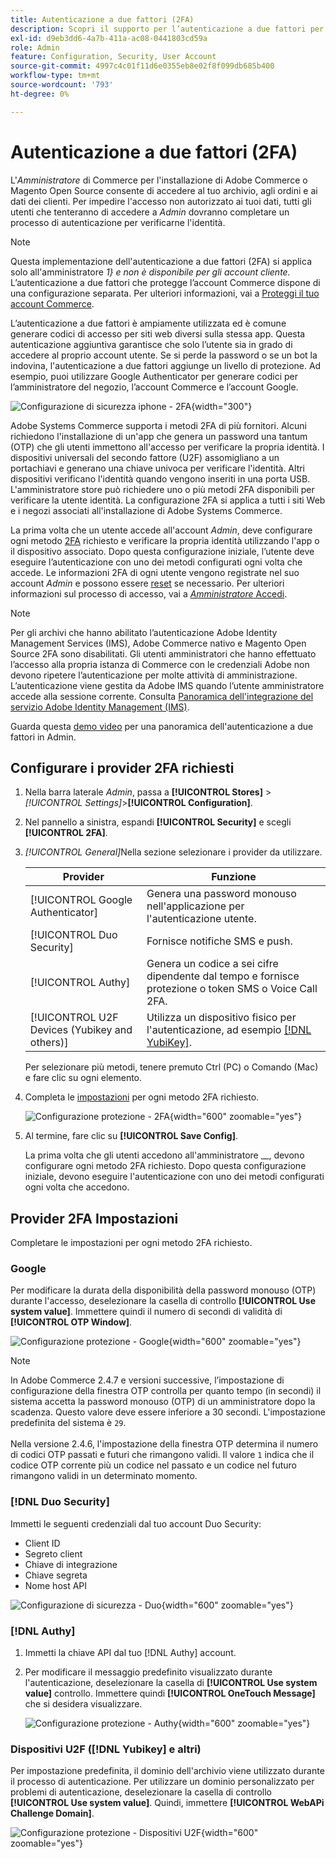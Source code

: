 ```yaml
---
title: Autenticazione a due fattori (2FA)
description: Scopri il supporto per l’autenticazione a due fattori per garantire la sicurezza del sistema e dei dati.
exl-id: d9eb3dd6-4a7b-411a-ac08-0441803cd59a
role: Admin
feature: Configuration, Security, User Account
source-git-commit: 4997c4c01f11d6e0355eb8e02f8f099db685b400
workflow-type: tm+mt
source-wordcount: '793'
ht-degree: 0%

---
```


# Autenticazione a due fattori (2FA)

L&#39;_Amministratore_ di Commerce per l&#39;installazione di Adobe Commerce o Magento Open Source consente di accedere al tuo archivio, agli ordini e ai dati dei clienti. Per impedire l&#39;accesso non autorizzato ai tuoi dati, tutti gli utenti che tenteranno di accedere a _Admin_ dovranno completare un processo di autenticazione per verificarne l&#39;identità.

>[!NOTE]
>
>Questa implementazione dell&#39;autenticazione a due fattori (2FA) si applica solo all&#39;amministratore _1&rbrace; e non è disponibile per gli account cliente._ L’autenticazione a due fattori che protegge l’account Commerce dispone di una configurazione separata. Per ulteriori informazioni, vai a [Proteggi il tuo account Commerce](../getting-started/commerce-account-secure.md).

L’autenticazione a due fattori è ampiamente utilizzata ed è comune generare codici di accesso per siti web diversi sulla stessa app. Questa autenticazione aggiuntiva garantisce che solo l’utente sia in grado di accedere al proprio account utente. Se si perde la password o se un bot la indovina, l&#39;autenticazione a due fattori aggiunge un livello di protezione. Ad esempio, puoi utilizzare Google Authenticator per generare codici per l’amministratore del negozio, l’account Commerce e l’account Google.

![Configurazione di sicurezza iphone - 2FA](./assets/google-authenticator-iphone.png){width="300"}

Adobe Systems Commerce supporta i metodi 2FA di più fornitori. Alcuni richiedono l&#39;installazione di un&#39;app che genera un password una tantum (OTP) che gli utenti immettono all&#39;accesso per verificare la propria identità. I dispositivi universali del secondo fattore (U2F) assomigliano a un portachiavi e generano una chiave univoca per verificare l&#39;identità. Altri dispositivi verificano l&#39;identità quando vengono inseriti in una porta USB. L&#39;amministratore store può richiedere uno o più metodi 2FA disponibili per verificare la utente identità. La configurazione 2FA si applica a tutti i siti Web e i negozi associati all&#39;installazione di Adobe Systems Commerce.

La prima volta che un utente accede all&#39;account _Admin_, deve configurare ogni metodo [2FA](../configuration-reference/security/2fa.md) richiesto e verificare la propria identità utilizzando l&#39;app o il dispositivo associato. Dopo questa configurazione iniziale, l’utente deve eseguire l’autenticazione con uno dei metodi configurati ogni volta che accede. Le informazioni 2FA di ogni utente vengono registrate nel suo account _Admin_ e possono essere [reset](security-two-factor-authentication-manage.md) se necessario. Per ulteriori informazioni sul processo di accesso, vai a [_Amministratore_ Accedi](../getting-started/admin-signin.md).

>[!NOTE]
>
>Per gli archivi che hanno abilitato l’autenticazione Adobe Identity Management Services (IMS), Adobe Commerce nativo e Magento Open Source 2FA sono disabilitati. Gli utenti amministratori che hanno effettuato l’accesso alla propria istanza di Commerce con le credenziali Adobe non devono ripetere l’autenticazione per molte attività di amministrazione. L’autenticazione viene gestita da Adobe IMS quando l’utente amministratore accede alla sessione corrente. Consulta [Panoramica dell&#39;integrazione del servizio Adobe Identity Management (IMS)](https://experienceleague.adobe.com/docs/commerce-admin/start/admin/ims/adobe-ims-integration-overview.html?lang=it).

Guarda questa [demo video](https://video.tv.adobe.com/v/339104?quality=12&learn=on) per una panoramica dell&#39;autenticazione a due fattori in Admin.

## Configurare i provider 2FA richiesti

1. Nella barra laterale _Admin_, passa a **[!UICONTROL Stores]** > _[!UICONTROL Settings]_>**[!UICONTROL Configuration]**.

1. Nel pannello a sinistra, espandi **[!UICONTROL Security]** e scegli **[!UICONTROL 2FA]**.

1. _[!UICONTROL General]_&#x200B;Nella sezione selezionare i provider da utilizzare.

   | Provider | Funzione |
   |--- |--- |
   | [!UICONTROL Google Authenticator] | Genera una password monouso nell&#39;applicazione per l&#39;autenticazione utente. |
   | [!UICONTROL Duo Security] | Fornisce notifiche SMS e push. |
   | [!UICONTROL Authy] | Genera un codice a sei cifre dipendente dal tempo e fornisce protezione o token SMS o Voice Call 2FA. |
   | [!UICONTROL U2F Devices (Yubikey and others)] | Utilizza un dispositivo fisico per l&#39;autenticazione, ad esempio [[!DNL YubiKey]](https://www.yubico.com/). |

   Per selezionare più metodi, tenere premuto Ctrl (PC) o Comando (Mac) e fare clic su ogni elemento.

1. Completa le [impostazioni](../configuration-reference/security/2fa.md) per ogni metodo 2FA richiesto.

   ![Configurazione protezione - 2FA](../configuration-reference/security/assets/2fa-general.png){width="600" zoomable="yes"}

1. Al termine, fare clic su **[!UICONTROL Save Config]**.

   La prima volta che gli utenti accedono all&#39;amministratore __, devono configurare ogni metodo 2FA richiesto. Dopo questa configurazione iniziale, devono eseguire l&#39;autenticazione con uno dei metodi configurati ogni volta che accedono.

## Provider 2FA Impostazioni

Completare le impostazioni per ogni metodo 2FA richiesto.

### Google

Per modificare la durata della disponibilità della password monouso (OTP) durante l&#39;accesso, deselezionare la casella di controllo **[!UICONTROL Use system value]**. Immettere quindi il numero di secondi di validità di **[!UICONTROL OTP Window]**.

![Configurazione protezione - Google](../configuration-reference/security/assets/2fa-google.png){width="600" zoomable="yes"}

>[!NOTE]
>
>In Adobe Commerce 2.4.7 e versioni successive, l’impostazione di configurazione della finestra OTP controlla per quanto tempo (in secondi) il sistema accetta la password monouso (OTP) di un amministratore dopo la scadenza. Questo valore deve essere inferiore a 30 secondi. L&#39;impostazione predefinita del sistema è `29`.<br><br> Nella versione 2.4.6, l&#39;impostazione della finestra OTP determina il numero di codici OTP passati e futuri che rimangono validi. Il valore `1` indica che il codice OTP corrente più un codice nel passato e un codice nel futuro rimangono validi in un determinato momento.

### [!DNL Duo Security]

Immetti le seguenti credenziali dal tuo account Duo Security:

- Client ID
- Segreto client
- Chiave di integrazione
- Chiave segreta
- Nome host API

![Configurazione di sicurezza - Duo](../configuration-reference/security/assets/2fa-duo-security.png){width="600" zoomable="yes"}

### [!DNL Authy]

1. Immetti la chiave API dal tuo [!DNL Authy] account.

1. Per modificare il messaggio predefinito visualizzato durante l&#39;autenticazione, deselezionare la casella di **[!UICONTROL Use system value]** controllo. Immettere quindi **[!UICONTROL OneTouch Message]** che si desidera visualizzare.

   ![Configurazione protezione - Authy](../configuration-reference/security/assets/2fa-authy.png){width="600" zoomable="yes"}

### Dispositivi U2F ([!DNL Yubikey] e altri)

Per impostazione predefinita, il dominio dell&#39;archivio viene utilizzato durante il processo di autenticazione. Per utilizzare un dominio personalizzato per problemi di autenticazione, deselezionare la casella di controllo **[!UICONTROL Use system value]**. Quindi, immettere **[!UICONTROL WebAPi Challenge Domain]**.

![Configurazione protezione - Dispositivi U2F](../configuration-reference/security/assets/2fa-u2f-key.png){width="600" zoomable="yes"}
